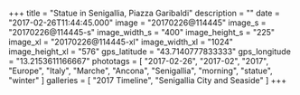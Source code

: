 +++
title = "Statue in Senigallia, Piazza Garibaldi"
description = ""
date = "2017-02-26T11:44:45.000"
image = "20170226@114445"
image_s = "20170226@114445-s"
image_width_s = "400"
image_height_s = "225"
image_xl = "20170226@114445-xl"
image_width_xl = "1024"
image_height_xl = "576"
gps_latitude = "43.7140777833333"
gps_longitude = "13.2153611166667"
phototags = [ "2017-02-26", "2017-02", "2017", "Europe", "Italy", "Marche", "Ancona", "Senigallia", "morning", "statue", "winter" ]
galleries = [ "2017 Timeline", "Senigallia City and Seaside" ]
+++
